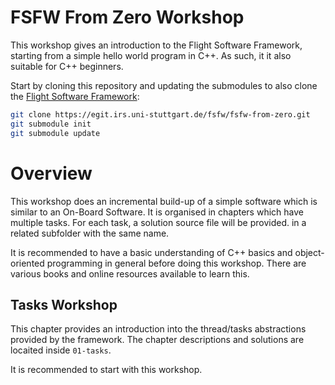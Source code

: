 FSFW From Zero Workshop
=======

This workshop gives an introduction to the Flight Software Framework,
starting from a simple hello world program in C++. As such, it it also suitable
for C++ beginners.

Start by cloning this repository and updating the submodules to also clone
the [Flight Software Framework](https://egit.irs.uni-stuttgart.de/fsfw):

```sh
git clone https://egit.irs.uni-stuttgart.de/fsfw/fsfw-from-zero.git
git submodule init
git submodule update
```

# Overview

This workshop does an incremental build-up of a simple software which
is similar to an On-Board Software. It is organised in chapters which have multiple
tasks. For each task, a solution source file will be provided. in a related subfolder with the
same name.

It is recommended to have a basic understanding of C++ basics and object-oriented programming
in general before doing this workshop. There are various books and online resources available to
learn this.

## Tasks Workshop

This chapter provides an introduction into the thread/tasks abstractions provided by the framework. The chapter descriptions and solutions are
locaited inside `01-tasks`.

It is recommended to start with this workshop.

